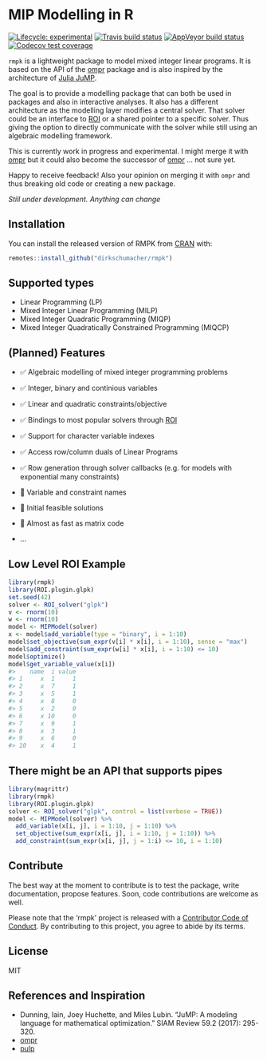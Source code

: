 
<!-- README.md is generated from README.Rmd. Please edit that file -->

# MIP Modelling in R

<!-- badges: start -->

[![Lifecycle:
experimental](https://img.shields.io/badge/lifecycle-experimental-orange.svg)](https://www.tidyverse.org/lifecycle/#experimental)
[![Travis build
status](https://travis-ci.org/dirkschumacher/rmpk.svg?branch=master)](https://travis-ci.org/dirkschumacher/rmpk)
[![AppVeyor build
status](https://ci.appveyor.com/api/projects/status/github/dirkschumacher/rmpk?branch=master&svg=true)](https://ci.appveyor.com/project/dirkschumacher/rmpk)
[![Codecov test
coverage](https://codecov.io/gh/dirkschumacher/rmpk/branch/master/graph/badge.svg)](https://codecov.io/gh/dirkschumacher/rmpk?branch=master)
<!-- badges: end -->

`rmpk` is a lightweight package to model mixed integer linear programs.
It is based on the API of the
[ompr](https://github.com/dirkschumacher/ompr) package and is also
inspired by the architecture of [Julia
JuMP](https://github.com/JuliaOpt/JuMP.jl).

The goal is to provide a modelling package that can both be used in
packages and also in interactive analyses. It also has a different
architecture as the modelling layer modifies a central solver. That
solver could be an interface to
[ROI](https://CRAN.R-project.org/package=ROI) or a shared pointer to a
specific solver. Thus giving the option to directly communicate with the
solver while still using an algebraic modelling framework.

This is currently work in progress and experimental. I might merge it
with [ompr](https://github.com/dirkschumacher/ompr) but it could also
become the successor of [ompr](https://github.com/dirkschumacher/ompr) …
not sure yet.

Happy to receive feedback\! Also your opinion on merging it with `ompr`
and thus breaking old code or creating a new package.

*Still under development. Anything can change*

## Installation

You can install the released version of RMPK from
[CRAN](https://CRAN.R-project.org) with:

``` r
remotes::install_github("dirkschumacher/rmpk")
```

## Supported types

  - Linear Programming (LP)
  - Mixed Integer Linear Programming (MILP)
  - Mixed Integer Quadratic Programming (MIQP)
  - Mixed Integer Quadratically Constrained Programming (MIQCP)

## (Planned) Features

  - ✅ Algebraic modelling of mixed integer programming problems

  - ✅ Integer, binary and continious variables

  - ✅ Linear and quadratic constraints/objective

  - ✅ Bindings to most popular solvers through
    [ROI](https://CRAN.R-project.org/package=ROI)

  - ✅ Support for character variable indexes

  - ✅ Access row/column duals of Linear Programs

  - ✅ Row generation through solver callbacks (e.g. for models with
    exponential many constraints)

  - 🚧 Variable and constraint names

  - 🚧 Initial feasible solutions

  - 🚧 Almost as fast as matrix code

  - …

## Low Level ROI Example

``` r
library(rmpk)
library(ROI.plugin.glpk)
set.seed(42)
solver <- ROI_solver("glpk")
v <- rnorm(10)
w <- rnorm(10)
model <- MIPModel(solver)
x <- model$add_variable(type = "binary", i = 1:10)
model$set_objective(sum_expr(v[i] * x[i], i = 1:10), sense = "max")
model$add_constraint(sum_expr(w[i] * x[i], i = 1:10) <= 10)
model$optimize()
model$get_variable_value(x[i])
#>    name  i value
#> 1     x  1     1
#> 2     x  7     1
#> 3     x  5     1
#> 4     x  8     0
#> 5     x  2     0
#> 6     x 10     0
#> 7     x  9     1
#> 8     x  3     1
#> 9     x  6     0
#> 10    x  4     1
```

## There might be an API that supports pipes

``` r
library(magrittr)
library(rmpk)
library(ROI.plugin.glpk)
solver <- ROI_solver("glpk", control = list(verbose = TRUE))
model <- MIPModel(solver) %>% 
  add_variable(x[i, j], i = 1:10, j = 1:10) %>% 
  set_objective(sum_expr(x[i, j], i = 1:10, j = 1:10)) %>%
  add_constraint(sum_expr(x[i, j], j = 1:i) <= 10, i = 1:10)
```

## Contribute

The best way at the moment to contribute is to test the package, write
documentation, propose features. Soon, code contributions are welcome as
well.

Please note that the ‘rmpk’ project is released with a [Contributor Code
of Conduct](CODE_OF_CONDUCT.md). By contributing to this project, you
agree to abide by its terms.

## License

MIT

## References and Inspiration

  - Dunning, Iain, Joey Huchette, and Miles Lubin. “JuMP: A modeling
    language for mathematical optimization.” SIAM Review 59.2 (2017):
    295-320.
  - [ompr](https://github.com/dirkschumacher/ompr)
  - [pulp](https://github.com/coin-or/pulp)
